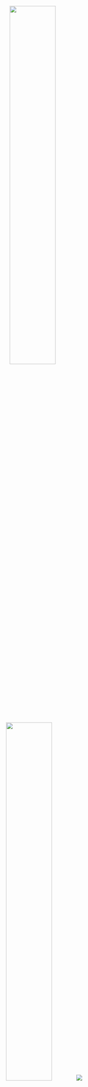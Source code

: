 <p align="center">
  <img height="50%" width="auto" src ="https://github-readme-stats.vercel.app/api?username=IamSerdar&show_icons=true&count_private=true&theme=darcula&hide_border=true&hide=issues,contribs&bg_color=00000000">
  <img height="50%" width="auto" src ="https://github-readme-stats.vercel.app/api/top-langs/?username=IamSerdar&layout=compact&hide_border=true&theme=darcula&bg_color=00000000&langs_count=6&hide=jupyter%20notebook,tex,css,php">
  <img src ="https://github-readme-streak-stats.herokuapp.com?user=IamSerdar&theme=darcula&hide_border=true&background=FFFFFF00">
  <br>
  <br>
<!--   <a href="https://www.buymeacoffee.com/IamSerdar"> <img align="center" src="https://cdn.buymeacoffee.com/buttons/v2/default-orange.png" height="50" width="210" alt="aveek.saha" /></a> -->
</p>

<!-- <p align="center">
  <img align="left" src ="https://github-readme-stats.vercel.app/api/pin/?username=IamSerdar&repo=ytdx">
  <img align="right" src ="https://github-readme-stats.vercel.app/api/pin/?username=IamSerdar&repo=pixel-weather">
</p> -->


<!--
**Oraz/orazz** is a ✨ _special_ ✨ repository because its `README.md` (this file) appears on your GitHub profile.

Here are some ideas to get you started:

- 🔭 I’m currently working on ...
- 🌱 I’m currently learning ...
- 👯 I’m looking to collaborate on ...
- 🤔 I’m looking for help with ...
- 💬 Ask me about ...
- 📫 How to reach me: ...
- 😄 Pronouns: ...
- ⚡ Fun fact: ...
-->
